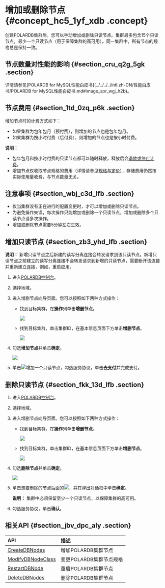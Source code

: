 # 增加或删除节点 {#concept_hc5_1yf_xdb .concept}

创建POLARDB集群后，您可以手动增加或删除只读节点。集群最多包含15个只读节点，最少一个只读节点（用于保障集群的高可用）。同一集群中，所有节点的规格总是保持一致。

## 节点数量对性能的影响 {#section_cru_q2g_5gk .section}

详情请参见[POLARDB for MySQL性能白皮书](../../../../intl.zh-CN/性能白皮书/POLARDB for MySQL性能白皮书.md#image_spr_wgj_h2b)。

## 节点费用 {#section_1td_0zq_p6k .section}

增加节点时的计费方式如下：

-   如果集群为包年包月（预付费），则增加的节点也是包年包月。
-   如果集群为按小时付费（后付费），则增加的节点也是按小时付费。

**说明：** 

-   包年包月和按小时付费的只读节点都可以随时释放，释放后会[退款或停止计费](../../../../intl.zh-CN/产品定价/变更配置费用说明.md#)。
-   增加节点仅收取节点规格的费用（详情请参见[规格与定价](../../../../intl.zh-CN/产品定价/规格与定价.md#)），存储费用仍然按实际使用量收费，与节点数量无关。

## 注意事项 {#section_wbj_c3d_lfb .section}

-   仅当集群没有正在进行的配置变更时，才可以增加或删除只读节点。
-   为避免操作失误，每次操作只能增加或删除一个只读节点，增加或删除多个只读节点请多次操作。
-   增加或删除节点需要5分钟左右生效。

## 增加只读节点 {#section_zb3_yhd_lfb .section}

**说明：** 新增只读节点之后新建的读写分离连接会转发请求到该只读节点。新增只读节点之前建立的读写分离连接不会转发请求到新增的只读节点，需要断开该连接并重新建立连接，例如，重启应用。

1.  进入[POLARDB控制台](https://polardb.console.aliyun.com/)。
2.  选择地域。
3.  进入增删节点向导页面。您可以按照如下两种方式操作：
    -   找到目标集群，在**操作**列单击**增删节点**。

        ![](http://static-aliyun-doc.oss-cn-hangzhou.aliyuncs.com/assets/img/13773/156594046234661_zh-CN.png)

    -   找到目标集群，单击集群ID，在基本信息页面下方单击**增删节点**。

        ![](http://static-aliyun-doc.oss-cn-hangzhou.aliyuncs.com/assets/img/13773/156594046313618_zh-CN.png)

4.  勾选**增加节点**并单击**确定**。

    ![](http://static-aliyun-doc.oss-cn-hangzhou.aliyuncs.com/assets/img/13773/156594046352240_zh-CN.png)

5.  单击![](http://static-aliyun-doc.oss-cn-hangzhou.aliyuncs.com/assets/img/13773/15659404633597_zh-CN.jpg)增加一个只读节点，勾选服务协议，单击**去支付**并完成支付。

## 删除只读节点 {#section_fkk_13d_lfb .section}

1.  进入[POLARDB控制台](https://polardb.console.aliyun.com/)。
2.  选择地域。
3.  进入增删节点向导页面。您可以按照如下两种方式操作：
    -   找到目标集群，在**操作**列单击**增删节点**。

        ![](http://static-aliyun-doc.oss-cn-hangzhou.aliyuncs.com/assets/img/13773/156594046234661_zh-CN.png)

    -   找到目标集群，单击集群ID，在基本信息页面下方单击**增删节点**。

        ![](http://static-aliyun-doc.oss-cn-hangzhou.aliyuncs.com/assets/img/13773/156594046313618_zh-CN.png)

4.  勾选**删除节点**并单击**确定**。

    ![](http://static-aliyun-doc.oss-cn-hangzhou.aliyuncs.com/assets/img/13773/156594046352249_zh-CN.png)

5.  单击想要删除的节点后面的![](http://static-aliyun-doc.oss-cn-hangzhou.aliyuncs.com/assets/img/13773/15659404633601_zh-CN.png)，并在弹出对话框中单击**确定**。

    **说明：** 集群中必须保留至少一个只读节点，以保障集群的高可用。

6.  勾选服务协议，单击**确认**。

## 相关API {#section_jbv_dpc_aly .section}

|API|描述|
|:--|:-|
|[CreateDBNodes](../../../../intl.zh-CN/API参考/节点管理/CreateDBNodes.md#)|增加POLARDB集群节点|
|[ModifyDBNodeClass](../../../../intl.zh-CN/API参考/节点管理/ModifyDBNodeClass.md#)|变更POLARDB集群节点规格|
|[RestartDBNode](../../../../intl.zh-CN/API参考/节点管理/RestartDBNode.md#)|重启POLARDB集群节点|
|[DeleteDBNodes](../../../../intl.zh-CN/API参考/节点管理/DeleteDBNodes.md#)|删除POLARDB集群节点|

